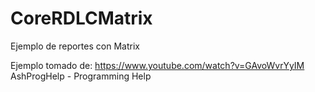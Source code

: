 # CoreRDLCMatrix
Ejemplo de reportes con Matrix

Ejemplo tomado de:
https://www.youtube.com/watch?v=GAvoWvrYyIM
AshProgHelp - Programming Help
